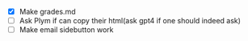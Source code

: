 - [X] Make grades.md
- [ ] Ask Plym if can copy their html(ask gpt4 if one should indeed ask)
- [ ] Make email sidebutton work
